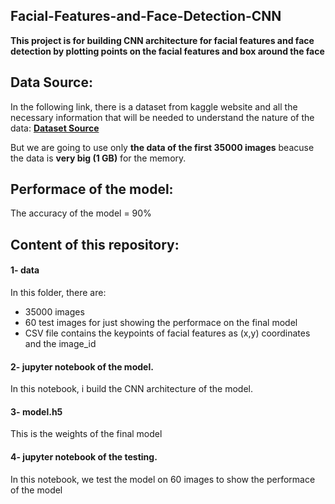 ## Facial-Features-and-Face-Detection-CNN
**This project is for building CNN architecture for facial features and face detection by plotting points on the facial features and box around the face**

## Data Source:
In the following link, there is a dataset from kaggle website and all the necessary information that will be needed to understand the nature of the data:
[**Dataset Source** ](https://www.kaggle.com/jessicali9530/celeba-dataset)
  
But we are going to use only **the data of the first 35000 images** beacuse the data is **very big (1 GB)** for the memory.

## Performace of the model:
The accuracy of the model = 90%

## Content of this repository:
#### 1- data
In this folder, there are:
* 35000 images
* 60 test images for just showing the performace on the final model
* CSV file contains the keypoints of facial features as (x,y) coordinates and the image_id
#### 2- jupyter notebook of the model.
In this notebook, i build the CNN architecture of the model.  
#### 3- model.h5
This is the weights of the final model
#### 4- jupyter notebook of the testing.
In this notebook, we test the model on 60 images to show the performace of the model
